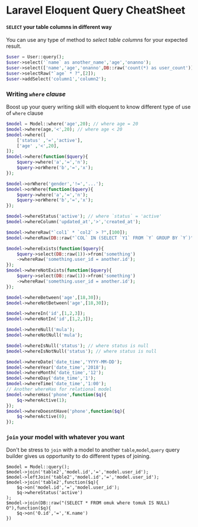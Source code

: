 
# Laravel Eloquent Query CheatSheet

#### `SELECT` your table columns in different way
You can use any type of method to *select table columns* for your expected result.
```php
$user = User::query();
$user->select('`name` as another_name','age','onanno');
$user->select(['name','age','onanno',DB::raw('count(*) as user_count')]);
$user->selectRaw("`age` * ?",[2]);
$user->addSelect('column1','column2');
```

### Writing *`where` clause* 
Boost up your query writing skill with eloquent to know different type of use of `where` clause
```php
$model = Model::where('age',20); // where age = 20
$model->where(age,'<',20); // where age < 20
$model->where([
    ['status' ,'=','active'],
    ['age' ,'<',20],
]);
$model->where(function($query){
    $query->where('a','=','n');
    $query->orWhere('b','=','x');
});

$model->orWhere('gender','!=','...');
$model->orWhere(function($query){
    $query->where('a','=','n');
    $query->orWhere('b','=','x');
});

$model->whereStatus('active'); // where `status` = 'active'
$model->whereColumn('updated_at','>','created_at');

$model->whereRaw("`col1` * `col2` > ?",[100]);
$model->whereRaw(DB::raw("`COL` IN (SELECT `Y1` FROM `Y` GROUP BY `Y`)"));

$model->whereExists(function($query){
    $query->select(DB::raw(1))->from('something')
    ->whereRaw('something.user_id = another.id');
});
$model->whereNotExists(function($query){
    $query->select(DB::raw(1))->from('something')
    ->whereRaw('something.user_id = another.id');
});

$model->whereBetween('age',[18,30]);
$model->whereNotBetween('age',[18,30]);

$model->whereIn('id',[1,2,3]);
$model->whereNotIn('id',[1,2,3]);

$model->whereNull('mula');
$model->whereNotNull('mula');

$model->whereIsNull('status'); // where status is null
$model->whereIsNotNull('status'); // where status is null

$model->whereDate('date_time','YYYY-MM-DD');
$model->whereYear('date_time','2018');
$model->whereMonth('date_time','12');
$model->whereDay('date_time','1');
$model->whereTime('date_time','1:00');
// Another whereHas for relational model
$model->whereHas('phone',function($q){
    $q->whereActive(1);
});
$model->whereDoesntHave('phone',function($q){
    $q->whereActive(0);
});
```
### `join` your model with whatever you want
Don't be stress to `join` with a model to another `table`,`model`,`query` query builder gives us opportunity to do different types of joining.
```
$model = Model::query();
$model->join('table2','model.id','=','model.user_id');
$model->leftJoin('table2','model.id','=','model.user_id');
$model->join('table2',function($q){
    $q->on('model.id','=','model.user_id');
    $q->whereStatus('active')
);
$model->join(DB::raw("(SELECT * FROM omuk where tomuk IS NULL) O"),function($q){
    $q->on('O.id','=','K.name')
})
```  
